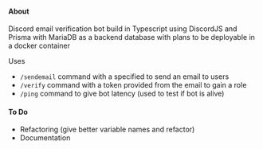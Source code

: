 #### About
Discord email verification bot build in Typescript using DiscordJS and Prisma with MariaDB as a backend database with plans to be deployable in a docker container

Uses 
- `/sendemail` command with a specified to send an email to users
- `/verify` command with a token provided from the email to gain a role
- `/ping` command to give bot latency (used to test if bot is alive)

#### To Do
- Refactoring (give better variable names and refactor)
- Documentation
